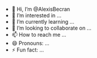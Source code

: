 - 👋 Hi, I’m @AlexisBecran
- 👀 I’m interested in ...
- 🌱 I’m currently learning ...
- 💞️ I’m looking to collaborate on ...
- 📫 How to reach me ...
- 😄 Pronouns: ...
- ⚡ Fun fact: ...

<!---
AlexisBecran/AlexisBecran is a ✨ special ✨ repository because its `README.md` (this file) appears on your GitHub profile.
You can click the Preview link to take a look at your changes.
--->
